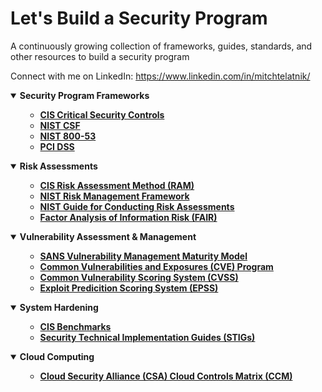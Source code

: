 # Let's Build a Security Program
A continuously growing collection of frameworks, guides, standards, and other resources to build a security program

Connect with me on LinkedIn: https://www.linkedin.com/in/mitchtelatnik/

<details open>
    <summary><b>Security Program Frameworks</b></summary>
    <ul>
        <ul>
            <li><b><a href="https://www.cisecurity.org/controls_pre">CIS Critical Security Controls</a></b><i></i></li>
            <li><b><a href="https://www.nist.gov/cyberframework">NIST CSF</a></b><i></i></li>
            <li><b><a href="https://csrc.nist.gov/publications/detail/sp/800-53/rev-5/final">NIST 800-53</a></b><i></i></li>
            <li><b><a href="https://www.pcisecuritystandards.org/">PCI DSS</a></b><i></i></li>
        </ul>
    </ul>        
</details>

<details open>
    <summary><b>Risk Assessments</b></summary>
    <ul>
        <ul>
            <li><b><a href="https://www.cisecurity.org/insights/white-papers/cis-ram-risk-assessment-method">CIS Risk Assessment Method (RAM)</a></b><i></i></li>
            <li><b><a href="https://csrc.nist.gov/projects/risk-management/about-rmf">NIST Risk Management Framework</a></b><i></i></li>
            <li><b><a href="https://csrc.nist.gov/publications/detail/sp/800-30/rev-1/final">NIST Guide for Conducting Risk Assessments</a></b><i></i></li>
            <li><b><a href="https://www.fairinstitute.org/">Factor Analysis of Information Risk (FAIR) </a></b><i></i></li>
        </ul>
    </ul>        
</details>

<details open>
    <summary><b>Vulnerability Assessment & Management</b></summary>
    <ul>
        <ul>
            <li><b><a href="https://www.sans.org/blog/vulnerability-management-maturity-model/">SANS Vulnerability Management Maturity Model</a></b><i></i></li>
            <li><b><a href="https://www.cve.org/">Common Vulnerabilities and Exposures (CVE) Program</a></b><i></i></li>
            <li><b><a href="https://www.first.org/cvss/user-guide">Common Vulnerability Scoring System (CVSS) </a></b><i></i></li>
            <li><b><a href="https://www.first.org/epss/user-guide">Exploit Predicition Scoring System (EPSS) </a></b><i></i></li>
        </ul>
    </ul>        
</details>

<details open>
    <summary><b>System Hardening</b></summary>
    <ul>
        <ul>
            <li><b><a href="https://www.cisecurity.org/cis-benchmarks">CIS Benchmarks</a></b><i></i></li>
            <li><b><a href="https://public.cyber.mil/stigs/downloads/">Security Technical Implementation Guides (STIGs)</a></b><i></i></li>
        </ul>
    </ul>        
</details>

<details open>
    <summary><b>Cloud Computing</b></summary>
    <ul>
        <ul>
            <li><b><a href="https://cloudsecurityalliance.org/research/cloud-controls-matrix/">Cloud Security Alliance (CSA) Cloud Controls Matrix (CCM) </a></b><i></i></li>
        </ul>
    </ul>        
</details>
